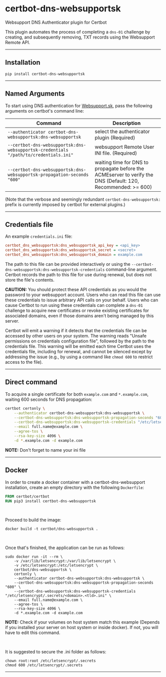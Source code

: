 certbot-dns-websupportsk
======================

Websupport DNS Authenticator plugin for Certbot

This plugin automates the process of completing a ``dns-01`` challenge by
creating, and subsequently removing, TXT records using the Websupport Remote API.

---

Installation
------------

    pip install certbot-dns-websupportsk

---   
 
Named Arguments
---------------

To start using DNS authentication for [Websupport.sk](https://www.websupport.sk), pass the following arguments on
certbot's command line:

|   Command                                                                              | Description                                 |
| -------------------------------------------------------------------------------------- | ------------------------------------------- |
| ``--authenticator certbot-dns-websupportsk:dns-websupportsk``                          | select the authenticator plugin (Required)  |
| ``--certbot-dns-websupportsk:dns-websupportsk-credentials "/path/to/credentials.ini"`` | websupport Remote User INI file. (Required) |
| ``--certbot-dns-websupportsk:dns-websupportsk-propagation-seconds "600"``               | waiting time  for DNS to propagate before the ACMEserver to verify the DNS (Default: 120, Recommended: >= 600) |

(Note that the verbose and seemingly redundant ``certbot-dns-websupportsk:`` prefix
is currently imposed by certbot for external plugins.)

---

Credentials file
----------------

An example ``credentials.ini`` file:

```ini
certbot_dns_websupportsk:dns_websupportsk_api_key = <api_key>
certbot_dns_websupportsk:dns_websupportsk_secret = <secret>
certbot_dns_websupportsk:dns_websupportsk_domain = example.com
```

The path to this file can be provided interactively or using the
``--certbot-dns-websupportsk:dns-websupportsk-credentials`` command-line argument. Certbot
records the path to this file for use during renewal, but does not store the
file's contents.

**CAUTION:** You should protect these API credentials as you would the
password to your websupport account. Users who can read this file can use these
credentials to issue arbitrary API calls on your behalf. Users who can cause
Certbot to run using these credentials can complete a ``dns-01`` challenge to
acquire new certificates or revoke existing certificates for associated
domains, even if those domains aren't being managed by this server.

Certbot will emit a warning if it detects that the credentials file can be
accessed by other users on your system. The warning reads "Unsafe permissions
on credentials configuration file", followed by the path to the credentials
file. This warning will be emitted each time Certbot uses the credentials file,
including for renewal, and cannot be silenced except by addressing the issue
(e.g., by using a command like ``chmod 600`` to restrict access to the file).

---

Direct command
--------------

To acquire a single certificate for both ``example.com`` and
``*.example.com``, waiting 600 seconds for DNS propagation:


```bash
certbot certonly \
    --authenticator certbot-dns-websupportsk:dns-websupportsk \
    --certbot-dns-websupportsk:dns-websupportsk-propagation-seconds "600" \
    --certbot-dns-websupportsk:dns-websupportsk-credentials "/etc/letsencrypt/.secrets/<domain>.<tld>.ini" \
    --email full.name@example.com \
    --agree-tos \
    --rsa-key-size 4096 \
    -d *.example.com -d example.com
```
**NOTE:** Don't forget to name your ini file

---

Docker
------

In order to create a docker container with a certbot-dns-websupport installation,
create an empty directory with the following ``Dockerfile``:

```dockerfile
FROM certbot/certbot
RUN pip3 install certbot-dns-websupportsk
```

<br>

Proceed to build the image:
```commandline
docker build -t certbot/dns-websupportsk .
```

<br>

Once that's finished, the application can be run as follows:
```commandline
sudo docker run -it --rm \
    -v /var/lib/letsencrypt:/var/lib/letsencrypt \
    -v /etc/letsencrypt:/etc/letsencrypt \
    certbot/dns-websupportsk \
    certonly \
    --authenticator certbot-dns-websupportsk:dns-websupportsk \
    --certbot-dns-websupportsk:dns-websupportsk-propagation-seconds "600" \
    --certbot-dns-websupportsk:dns-websupportsk-credentials "/etc/letsencrypt/.secrets/<domain>.<tld>.ini" \
    --email full.name@example.com \
    --agree-tos \
    --rsa-key-size 4096 \
    -d *.example.com -d example.com
```
**NOTE:** Check if your volumes on host system match this example (Depends if you installed your server on host system or inside docker). If not, you will have to edit this command.

<br>

It is suggested to secure the .ini folder as follows:
```commandline
chown root:root /etc/letsencrypt/.secrets
chmod 600 /etc/letsencrypt/.secrets
```

---